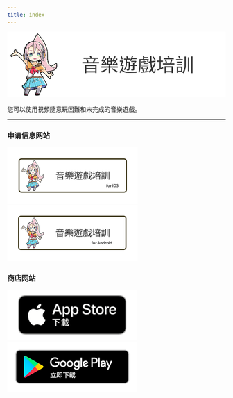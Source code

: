 ```yaml
---
title: index
---
```


![top banner](top_banner.zh-tw.png)

您可以使用視頻隨意玩困難和未完成的音樂遊戲。

-------

### 申请信息网站

[![Site link](img_banner_ios.zh-tw.png#imgleft)](https://hyoromo.github.io/sound-game-training/zh-tw/)[![Site link](img_banner_android.zh-tw.png#imgleft)](https://hyoromo.github.io/sound-game-training-android/zh-tw/)
<div class="clear clear_box"></div>

### 商店网站

[![App store link](img_appstore_banner.zh-tw.png#imgleft)](https://itunes.apple.com/tw/app/id1088874473?mt=8)[![Google Play link](img_google-play-badge.zh-tw.png#imgleft)](https://play.google.com/store/apps/details?id=jp.hyoromo.VideoSwing)
<div class="clear clear_box"></div>